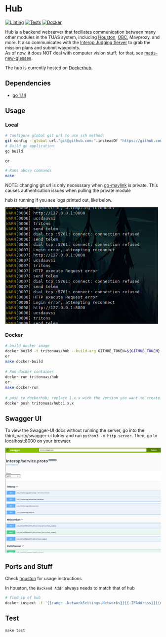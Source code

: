 # Hub

[![Linting](https://github.com/tritonuas/hub/workflows/Linting/badge.svg)](https://github.com/tritonuas/hub/actions?query=workflow%3ALinting)
[![Tests](https://github.com/tritonuas/hub/workflows/Tests/badge.svg)](https://github.com/tritonuas/hub/actions?query=workflow%3ATests)
[![Docker](https://github.com/tritonuas/hub/workflows/Docker/badge.svg)](https://github.com/tritonuas/hub/actions?query=workflow%3ADocker)



Hub is a backend webserver that faciliates communication between many other modules in the TUAS system, including [Houston](https://github.com/tritonuas/houston), [OBC](https://github.com/tritonuas/planeobc), Mavproxy, and more. It also communicates with the [Interop Judging Server](https://github.com/auvsi-suas/interop) to grab the mission plans and submit waypoints.  
As of now, it does NOT deal with computer vision stuff; for that, see [matts-new-glasses](https://github.com/tritonuas/matts-new-glasses).  

The hub is currently hosted on [Dockerhub](https://hub.docker.com/repository/docker/tritonuas/hub).

## Dependencies

- [go 1.14](https://golang.org/)

## Usage

### Local

```sh
# Configure global git url to use ssh method:
git config --global url."git@github.com:".insteadOf "https://github.com/"
# Build go application
go build
```

or 

```sh
# Runs above commands
make 
```

NOTE: changing git url is only necesssary when [go-mavlink](https://github.com/tritonuas/go-mavlink) 
is private. This causes authentication issues when pulling the private module


hub is running if you see logs printed out, like below.

![logs](./assets/logs.png)  

### Docker

```sh
# build docker image
docker build -t tritonuas/hub --build-arg GITHUB_TOKEN=${GITHUB_TOKEN} . 
or 
make docker-build

# Run docker container
docker run tritonuas/hub
or
make docker-run

# push to dockerhub; replace 1.x.x with the version you want to create.
docker push tritonuas/hub:1.x.x
```

## Swagger UI

To view the Swagger-UI docs without running the server, go into the third_party/swagger-ui folder and run `python3 -m http.server`. Then, go to localhost:8000 on your browser.

![swagger-screenshot](./assets/swagger.png)

## Ports and Stuff

Check [houston](https://github.com/tritonuas/houston) for usage instructions

In houston, the `Backend Addr` always needs to match that of hub

```sh
# find ip of hub
docker inspect -f '{{range .NetworkSettings.Networks}}{{.IPAddress}}{{end}}' container_name_or_id
```

## Test

```
make test
```


